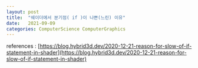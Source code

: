 ```yaml
---
layout: post
title:  "쉐이더에서 분기점( if )이 나쁜(느린) 이유"
date:   2021-09-09
categories: ComputerScience ComputerGraphics
---
```


references : [https://blog.hybrid3d.dev/2020-12-21-reason-for-slow-of-if-statement-in-shader](https://blog.hybrid3d.dev/2020-12-21-reason-for-slow-of-if-statement-in-shader)